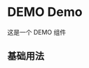 <script setup>
import BaseDemo from './BaseDemo.vue'
import baseRaw from './BaseDemo.vue?raw'
</script>

# DEMO Demo

这是一个 DEMO 组件

## 基础用法

<preview-box :raw="baseRaw"><base-demo /></preview-box>
